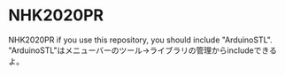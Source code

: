 # NHK2020PR
NHK2020PR
if you use this repository, you should include "ArduinoSTL".
"ArduinoSTL"はメニューバーのツール→ライブラリの管理からincludeできるよ。
